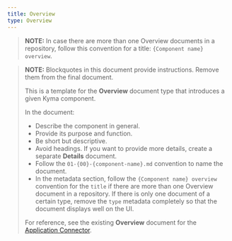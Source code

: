```yaml
---
title: Overview
type: Overview
---
```


>**NOTE:** In case there are more than one Overview documents in a repository, follow this convention for a title: `{Component name} overview`.

>**NOTE:** Blockquotes in this document provide instructions. Remove them from the final document.
>
> This is a template for the **Overview** document type that introduces a given Kyma component.
>
>  In the document:
> * Describe the component in general.
> * Provide its purpose and function.
> * Be short but descriptive.
> * Avoid headings. If you want to provide more details, create a separate **Details** document.
> * Follow the `01-{00}-{component-name}.md` convention to name the document.
> * In the metadata section, follow the `{Component name} overview` convention for the `title` if there are more than one Overview document in a repository. If there is only one document of a certain type, remove the `type` metadata completely so that the document displays well on the UI.
>
> For reference, see the existing **Overview** document for the [Application Connector](https://github.com/kyma-project/kyma/blob/master/docs/application-connector/docs/01-01-application-connector.md).
